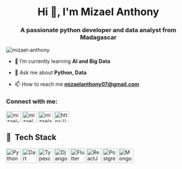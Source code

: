 <h1 align="center">Hi 👋, I'm Mizael Anthony</h1>
<h3 align="center">A passionate python developer and data analyst from Madagascar</h3>

<p align="left"> <img src="https://komarev.com/ghpvc/?username=mizael-anthony&label=Profile%20views&color=0e75b6&style=flat" alt="mizael-anthony" /> </p>

- 🌱 I’m currently learning **AI and Big Data**

- 💬 Ask me about **Python, Data**

- 📫 How to reach me **mizaelanthony07@gmail.com**

<h3 align="left">Connect with me:</h3>
<p align="left">
<a href="https://linkedin.com/in/mizael-anthony" target="blank"><img align="center" src="https://raw.githubusercontent.com/rahuldkjain/github-profile-readme-generator/master/src/images/icons/Social/linked-in-alt.svg" alt="mizael-anthony" height="30" width="40" /></a>
<a href="https://web.facebook.com/profile.php?id=100084669062052" target="blank"><img align="center" src="https://raw.githubusercontent.com/rahuldkjain/github-profile-readme-generator/master/src/images/icons/Social/facebook.svg" alt="mizael anthony" height="30" width="40" /></a>
<a href="https://www.hackerrank.com/profile/mizaelanthony07" target="blank"><img align="center" src="https://raw.githubusercontent.com/rahuldkjain/github-profile-readme-generator/master/src/images/icons/Social/hackerrank.svg" alt="mizaelanthony07" height="30" width="40" /></a>
<a href="https://discord.gg/https://discord.gg/Rg4w5szC" target="blank"><img align="center" src="https://raw.githubusercontent.com/rahuldkjain/github-profile-readme-generator/master/src/images/icons/Social/discord.svg" alt="https://discord.gg/Rg4w5szC" height="30" width="40" /></a>
</p>

<h2> 🚀 &nbsp;Tech Stack</h2>
<p align="left">
<img src="https://cdn.jsdelivr.net/gh/devicons/devicon/icons/python/python-original.svg"  alt="Python" width="40" height="40"/>
<img src="https://cdn.jsdelivr.net/gh/devicons/devicon/icons/dart/dart-original.svg"  alt="Dart"  width="40" height="40"/>
<img src="https://cdn.jsdelivr.net/gh/devicons/devicon/icons/typescript/typescript-original.svg"  alt="Typescript"  width="40" height="40"/>
<img src="https://cdn.jsdelivr.net/gh/devicons/devicon/icons/django/django-plain.svg" alt="Django"  width="40" height="40"/>
<img src="https://cdn.jsdelivr.net/gh/devicons/devicon/icons/flutter/flutter-original.svg" alt="Flutter"  width="40" height="40"/>
<img src="https://cdn.jsdelivr.net/gh/devicons/devicon/icons/react/react-original.svg" alt="ReactJS" width="40" height="40"/>
<img src="https://cdn.jsdelivr.net/gh/devicons/devicon/icons/postgresql/postgresql-original.svg" alt="PostgreSQL"  width="40" height="40"/>
<img src="https://cdn.jsdelivr.net/gh/devicons/devicon/icons/mongodb/mongodb-original.svg" alt="MongoDB"   width="40" height="40"/>
</p>
